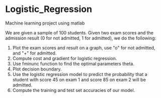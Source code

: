 # Logistic_Regression

Machine learning project using matlab

We are given a sample of 100 students. Given two exam scores and the admission result (0 for not admitted, 1 for admitted), we do the following:
1. Plot the exam scores and result on a graph, use "o" for not admitted, and "+" for admitted.
2. Compute cost and gradient for logistic regression.
3. Use fminunc function to find the optimal parameters theta.
4. Plot decision boundary.
5. Use the logistic regression model to predict the probability that a student with score 45 on exam 1 and score 85 on exam 2 will be admitted.
6. Compute the training and test set accuracies of our model.




